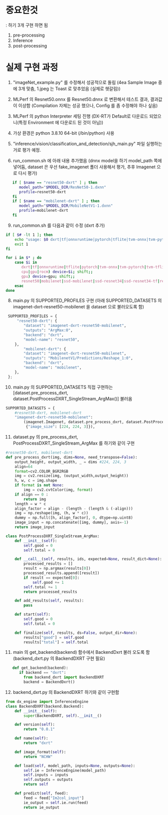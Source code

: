 # 중요한것
: 하기 3개 구현 하면 됨
1. pre-processing
2. Inference
3. post-processing

# 실제 구현 과정
 1. "imageNet_example.py" 를 수정해서 성공적으로 돌림 (4ea Sample Image 중에 3개 맞춤, 1.jpeg 는 Toast 로 맞추었음 (실제로 헷갈림))
 2.  MLPerf 의 Resnet50.onnx 를 Resnet50.dnnx 로 변환해서 테스트 결과, 결과값이 이상함 
     (Compilation 자체는 성공 했으나, Config 를 좀 수정해야 하나 싶음)
 4. MLPerf 의 python Interpreter 세팅 진행 (DX-RT가 Default로 다운로드 되었으니(특정 Environment 에 다운로드 된 것이 아님))
 5. 가상 환경은 python 3.8.10 64-bit (/bin/python)  사용 
 6. "inference/vision/classification_and_detection/sjh_main.py" 파일 실행하는거로 평가 예정. 

 7. run_common.sh 에 아래 내용 추가했음 (dnnx model을 하기 model_path 쪽에 넣어둠, dataset 은 우선 fake_imagenet 폴더 사용해서 평가, 추후 Imagenet 으로 다시 평가)
```bash
   if [ $name == "resnet50-dxrt" ] ; then
      model_path="$MODEL_DIR/ResNet50-1.dxnn"
      profile=resnet50-dxrt
   fi
   if [ $name == "mobilenet-dxrt" ] ; then
      model_path="$MODEL_DIR/MobileNetV1-1.dxnn"
      profile=mobilenet-dxrt
   fi
```

9. run_common.sh 를 다음과 같이 수정 (dxrt 추가)
```bash
if [ $# -lt 1 ]; then
    echo "usage: $0 dxrt|tf|onnxruntime|pytorch|tflite|tvm-onnx|tvm-pytorch|tvm-tflite [resnet50|mobilenet|ssd-mobilenet|ssd-resnet34|retinanet] [cpu|gpu]"
    exit 1
fi

for i in $* ; do
    case $i in
       dxrt|tf|onnxruntime|tflite|pytorch|tvm-onnx|tvm-pytorch|tvm-tflite|ncnn) backend=$i; shift;;
       cpu|gpu|rocm) device=$i; shift;;
       gpu) device=gpu; shift;;
       resnet50|mobilenet|ssd-mobilenet|ssd-resnet34|ssd-resnet34-tf|retinanet) model=$i; shift;;
    esac
done
```

 8. main.py 의 SUPPORTED_PROFILES 구현 (아래 SUPPORTED_DATASETS 의 imagenet-dxrt-resnet50-mobilenet 을 dataset 으로 불러오도록 함)
```python
 SUPPORTED_PROFILES = {
     "resnet50-dxrt": {
        "dataset": "imagenet-dxrt-resnet50-mobilenet",
        "outputs": "ArgMax:0",
        "backend": "dxrt",
        "model-name": "resnet50",
    },
        "mobilenet-dxrt": {
        "dataset": "imagenet-dxrt-resnet50-mobilenet",
        "outputs": "MobilenetV1/Predictions/Reshape_1:0",
        "backend": "dxrt",
        "model-name": "mobilenet",
    },
 };
```

 10. main.py 의 SUPPORTED_DATASETS 직접 구현하는 [dataset.pre_process_dxrt, dataset.PostProcessDXRT_SingleStream_ArgMax()] 불러옴
```python
SUPPORTED_DATASETS = {
    #resnet50-dxrt, mobilenet-dxrt
    "imagenet-dxrt-resnet50-mobilenet":
        (imagenet.Imagenet, dataset.pre_process_dxrt, dataset.PostProcessDXRT_SingleStream_ArgMax(),
         {"image_size": [224, 224, 3]}),
```

 11. dataset.py 의 pre_process_dxrt, PostProcessDXRT_SingleStream_ArgMax 를 하기와 같이 구현
```python
#resnet50-dxrt, mobilenet-dxrt
def pre_process_dxrt(img, dims=None, need_transpose=False):
    output_height, output_width, _ = dims #224, 224, 3
    align=64
    format=cv2.COLOR_BGR2RGB
    img = cv2.resize(img, (output_width,output_height))
    h, w, c = img.shape
    if format is not None:
        img = cv2.cvtColor(img, format)
    if align == 0 :
        return img
    length = w * c
    align_factor = align - (length - (length & (-align)))
    img = np.reshape(img, (h, w * c))
    dummy = np.full([h, align_factor], 0, dtype=np.uint8)
    image_input = np.concatenate([img, dummy], axis=-1)
    return image_input

class PostProcessDXRT_SingleStream_ArgMax:
    def __init__(self):
        self.good = 0
        self.total = 0

    def __call__(self, results, ids, expected=None, result_dict=None):
        processed_results = []
        result = np.argmax(results[0])
        processed_results.append([result])
        if result == expected[0]:
            self.good += 1
        self.total += 1
        return processed_results

    def add_results(self, results):
        pass

    def start(self):
        self.good = 0
        self.total = 0

    def finalize(self, results, ds=False, output_dir=None):
        results["good"] = self.good
        results["total"] = self.total
```

11. main 의 get_backend(backend) 함수에서 BackendDxrt 불러 오도록 함 (backend_dxrt.py 의 BackendDXRT 구현 필요)
```python
   def get_backend(backend):
      if backend == "dxrt":
        from backend_dxrt import BackendDXRT
        backend = BackendDxrt()
```

12. backend_dxrt.py 의 BackendDXRT 하기와 같이 구현함
```python
from dx_engine import InferenceEngine
class BackendDXRT(backend.Backend):
    def __init__(self):
        super(BackendDXRT, self).__init__()

    def version(self):
        return "0.0.1"

    def name(self):
        return "dxrt"

    def image_format(self):
        return "NCHW"

    def load(self, model_path, inputs=None, outputs=None):
        self.ie = InferenceEngine(model_path)
        self.inputs = inputs
        self.outputs = outputs
        return self

    def predict(self, feed):
        feed = feed["Im2col_input"]
        ie_output = self.ie.run(feed)
        return ie_output
```
